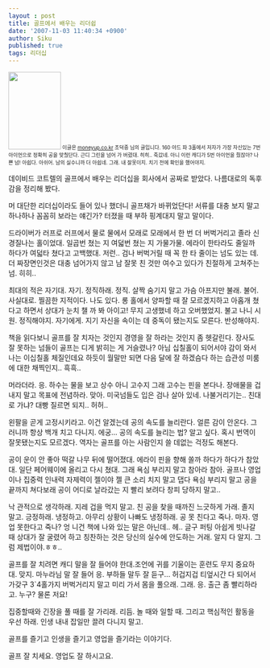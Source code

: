 ```yaml
---
layout : post
title: 골프에서 배우는 리더쉽
date: '2007-11-03 11:40:34 +0900'
author: Siku
published: true
tags: 리더십
---
```

<span style="font-size: x-small;"><img src="http://bookimg.naver.com/coverimg/libro/book_img/1580/395249_8972881570.jpg" alt="" width="104" height="154" />
이글은 <a href="http://moneyup.co.kr/">moneyup.co.kr</a> 조덕중 님의 글입니다.
160 야드 파 3홀에서 저자가 가장 자신있는 7번 아이언으로 정확히 공을 맞췄단다. 근디 그린을 넘어 가 버렸대. 히히.. 죽갔네. 아니 이런 캐디가 5번 아이언을 줬잖아? 나쁜 넘! 아쉽다. 아쉬어. 남의 실수니까 더 아쉽네. 그래. 내 잘못이지. 치기 전에 확인을 했어야지.

데이비드 코트렐의 골프에서 배우는 리더십을 회사에서 공짜로 받았다. 나름대로의 독후감을 정리해 봤다.

머 대단한 리더십이라도 들어 있나 했더니 골프채가 바뀌었단다!
서류를 대충 보지 말고 하나하나 꼼꼼히 보라는 얘긴가?
터졌을 때 부하 핑계대지 말고 말이다.

드라이버가 러프로 러프에서 물로 물에서 모래로 모래에서 한 번 더 버벅거리고 졸라 신경질나는 홀이었대. 일곱번 쳤는 지 여덟번 쳤는 지 가물가물. 에라이 한타라도 줄일까 하다가 여덟타 쳤다고 고백했대.
저런..
검나 버벅거릴 때 꼭 한 타 줄이는 넘도 있는 데.
더 짜장면인것은 대충 넘어가지 않고 남 잘못 친 것만 여수고 있다가 친절하게 고쳐주는 넘. 히히..

최대의 적은 자기대. 자기. 정직하래. 정직. 살짝 숨기지 말고 가슴 아프지만 불래. 불어. 사실대로.
찔끔한 지적이다. 나도 있다.
롱 홀에서 양파할 때 잘 모르겠지하고 아홉개 쳤다고 하면서 상대가 눈치 챌 까 봐 아이고! 무지 고생했네 하고 오버했었지. 불고 나니 시원. 정직해야지. 자기에게.
지기 자신을 속이는 데 중독이 됐는지도 모른다. 반성해야지.

책을 읽다보니 골프를 잘 치자는 것인지 경영을 잘 하라는 것인지 좀 헷갈린다.
장사도 잘 못하는 넘들이 골프는 디게 밝히는 게 거슬렸나?
아님 십칠홀이 되어서야 감이 와서 나는 이십칠홀 체질인데요 하듯이 월말만 되면 다음 달에 잘 하겠슴다 하는 습관성 미룸에 대한 채찍인지.. 흑흑..

머라더라. 응. 하수는 물을 보고 상수 아니 고수지 그래 고수는 핀을 본다나. 장애물을 겁내지 말고 목표에 전념하라. 맞아.
미국넘들도 입은 검나 살아 있네. 나불거리기는.. 친대로 가냐? 대빵 질르면 되지.. 허허..

왼팔을 곧게 고정시키라고. 이건 알겠는데 공의 속도를 늘리란다. 얼른 감이 안온다. 그러니까 항상 백개 치고 다니지. 에궁...
공의 속도를 늘리는 법? 알고 싶다. 혹시 번역이 잘못됐는지도 모르겠다. 역자는 골프를 아는 사람인지 쓸 데없는 걱정도 해본다.

공이 운이 안 좋아 떡갈 나무 뒤에 떨어졌대. 에라이 핀을 향해 쏠까 하다가 하다가 참았대. 일단 페어웨이에 올리고 다시 쳤대.
그래 욕심 부리지 말고 참아라 참아. 골프나 영업이나 집중력 인내력 자제력이 젤이야 젤 큰 소리 치지 말고 댑다 욕심 부리지 말고 공을 끝까지 쳐다보래 공이 어디로 날라갔는 지 빨리 보려다 창피 당하지 말고..

낙 관적으로 생각하래. 지레 겁을 먹지 말고. 친 공을 찾을 때까진 느긋하게 가래. 졸지 말고. 긍정하래. 냉정하고. 아무리 상황이 나빠도 냉정하래. 공 못 친다고 죽나. 마자. 영업 못한다고 죽나? 엉 니건 책에 나와 있는 말은 아닌데.. 헤..
글구 퍼팅 아쉽게 빗나갈 때 상대가 잘 굴렸어 하고 칭찬하는 것은 당신의 실수에 안도하는 거래. 알지 다 알지. 그럼 제법이야.ㅎㅎ..

골프를 잘 치려면 캐디 말을 잘 들어야 한대.조언에 귀를 기울이는 훈련도 무지 중요하대. 맞지. 마누라님 말 잘 들어 응. 부하들 말두 잘 듣구...
허겁지겁 티엎시간 다 되어서 가갖구 3`4홀가지 버벅거리지 말고 미리 가서 몸을 풀으래. 그래. 응. 출근 좀 빨리하라고. 누구? 물론 저요!

집중할때와 긴장을 풀 때를 잘 가리래. 리듬. 놀 때와 일할 때. 그리고 핵심적인 활동을 우선 하래. 인생 내내 잡일만 끌려 다니지 말고.

골프를 즐기고 인생을 즐기고 영업을 즐기라는 이야기다.

골프 잘 치세요. 영업도 잘 하시고요.</span>

